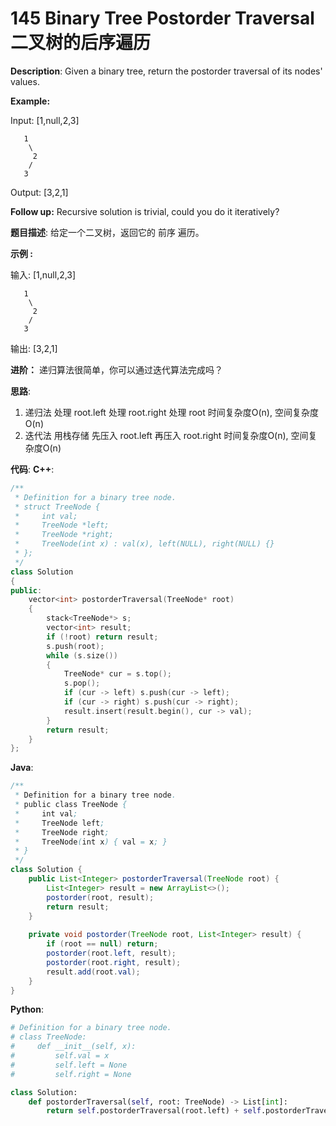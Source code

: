 # 145 Binary Tree Postorder Traversal 二叉树的后序遍历

__Description__:
Given a binary tree, return the postorder traversal of its nodes' values.

__Example:__

Input: [1,null,2,3]

```text
   1
    \
     2
    /
   3
```

Output: [3,2,1]

__Follow up:__
Recursive solution is trivial, could you do it iteratively?

__题目描述__:
给定一个二叉树，返回它的 前序 遍历。

__示例 :__

输入: [1,null,2,3]  

```text
   1
    \
     2
    /
   3 
```

输出: [3,2,1]

__进阶：__
递归算法很简单，你可以通过迭代算法完成吗？

__思路__:

1. 递归法
处理 root.left
处理 root.right
处理 root
时间复杂度O(n), 空间复杂度O(n)
2. 迭代法
用栈存储
先压入 root.left
再压入 root.right
时间复杂度O(n), 空间复杂度O(n)

__代码__:
__C++__:

```C++
/**
 * Definition for a binary tree node.
 * struct TreeNode {
 *     int val;
 *     TreeNode *left;
 *     TreeNode *right;
 *     TreeNode(int x) : val(x), left(NULL), right(NULL) {}
 * };
 */
class Solution 
{
public:
    vector<int> postorderTraversal(TreeNode* root) 
    {
        stack<TreeNode*> s;
        vector<int> result;
        if (!root) return result;
        s.push(root);
        while (s.size())
        {
            TreeNode* cur = s.top();
            s.pop();
            if (cur -> left) s.push(cur -> left);
            if (cur -> right) s.push(cur -> right);
            result.insert(result.begin(), cur -> val);
        }
        return result;
    }
};
```

__Java__:

```Java
/**
 * Definition for a binary tree node.
 * public class TreeNode {
 *     int val;
 *     TreeNode left;
 *     TreeNode right;
 *     TreeNode(int x) { val = x; }
 * }
 */
class Solution {
    public List<Integer> postorderTraversal(TreeNode root) {
        List<Integer> result = new ArrayList<>();
        postorder(root, result);
        return result;
    }
    
    private void postorder(TreeNode root, List<Integer> result) {
        if (root == null) return;
        postorder(root.left, result);
        postorder(root.right, result);
        result.add(root.val);
    }
}
```

__Python__:

```Python
# Definition for a binary tree node.
# class TreeNode:
#     def __init__(self, x):
#         self.val = x
#         self.left = None
#         self.right = None

class Solution:
    def postorderTraversal(self, root: TreeNode) -> List[int]:
        return self.postorderTraversal(root.left) + self.postorderTraversal(root.right) + [root.val] if root else []
```

